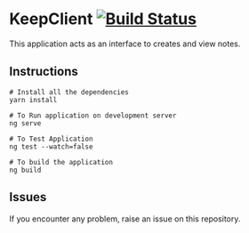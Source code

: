 # KeepClient [![Build Status](https://travis-ci.org/nishant-jain-94/keep-client.svg?branch=master)](https://travis-ci.org/nishant-jain-94/keep-client)

This application acts as an interface to creates and view notes.

## Instructions

```
# Install all the dependencies
yarn install

# To Run application on development server
ng serve

# To Test Application
ng test --watch=false

# To build the application
ng build
```

## Issues

If you encounter any problem, raise an issue on this repository.
